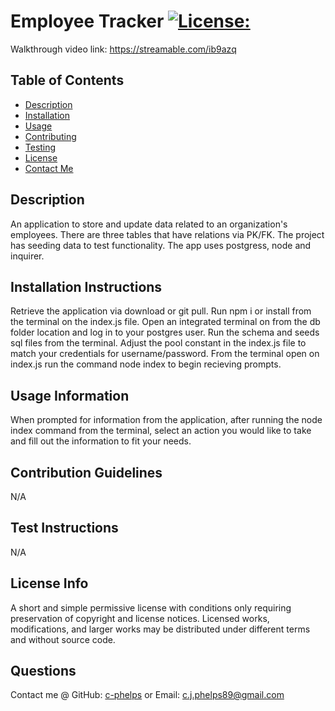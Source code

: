 # Employee Tracker           [![License:](https://img.shields.io/badge/License:-MIT-red)](http://choosealicense.com/licenses/mit/)
Walkthrough video link: https://streamable.com/ib9azq
## Table of Contents
- [Description](#description)
- [Installation](#installation-instructions)
- [Usage](#usage-information)
- [Contributing](#contribution-guidelines)
- [Testing](#test-instructions)
- [License](#license-info)
- [Contact Me](#questions)
## Description
 An application to store and update data related to an organization's employees. There are three tables that have relations via PK/FK. The project has seeding data to test functionality. The app uses postgress, node and inquirer.
## Installation Instructions
 Retrieve the application via download or git pull. Run npm i or install from the terminal on the index.js file. Open an integrated terminal on from the db folder location and log in to your postgres user. Run the schema and seeds sql files from the terminal. Adjust the pool constant in the index.js file to match your credentials for username/password. From the terminal open on index.js run the command node index to begin recieving prompts.
## Usage Information
 When prompted for information from the application, after running the node index command from the terminal, select an action you would like to take and fill out the information to fit your needs.
## Contribution Guidelines
 N/A
## Test Instructions
 N/A
## License Info
 A short and simple permissive license with conditions only requiring preservation of copyright and license notices. Licensed works, modifications, and larger works may be distributed under different terms and without source code.
## Questions
 Contact me @ GitHub: [c-phelps](https://github.com/c-phelps) or Email: c.j.phelps89@gmail.com
